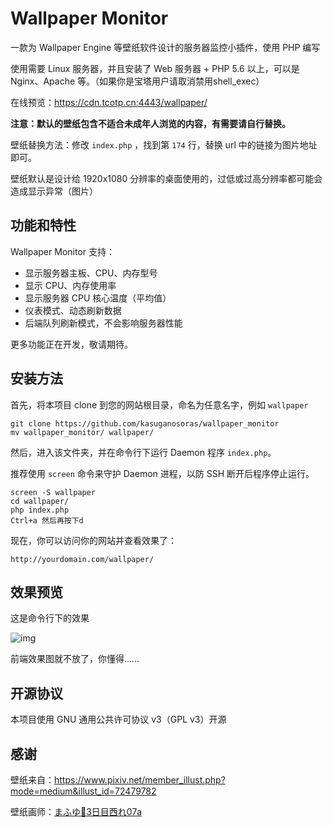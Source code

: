 # Wallpaper Monitor

一款为 Wallpaper Engine 等壁纸软件设计的服务器监控小插件，使用 PHP 编写

使用需要 Linux 服务器，并且安装了 Web 服务器 + PHP 5.6 以上，可以是 Nginx、Apache 等。（如果你是宝塔用户请取消禁用shell_exec）

在线预览：https://cdn.tcotp.cn:4443/wallpaper/

__注意：默认的壁纸包含不适合未成年人浏览的内容，有需要请自行替换。__

壁纸替换方法：修改 `index.php` ，找到第 `174` 行，替换 url 中的链接为图片地址即可。

壁纸默认是设计给 1920x1080 分辨率的桌面使用的，过低或过高分辨率都可能会造成显示异常（图片）

## 功能和特性

Wallpaper Monitor 支持：

- 显示服务器主板、CPU、内存型号
- 显示 CPU、内存使用率
- 显示服务器 CPU 核心温度（平均值）
- 仪表模式、动态刷新数据
- 后端队列刷新模式，不会影响服务器性能

更多功能正在开发，敬请期待。

## 安装方法

首先，将本项目 clone 到您的网站根目录，命名为任意名字，例如 `wallpaper`

```shell
git clone https://github.com/kasuganosoras/wallpaper_monitor
mv wallpaper_monitor/ wallpaper/
```

然后，进入该文件夹，并在命令行下运行 Daemon 程序 `index.php`。

推荐使用 `screen` 命令来守护 Daemon 进程，以防 SSH 断开后程序停止运行。

```shell
screen -S wallpaper
cd wallpaper/
php index.php
Ctrl+a 然后再按下d
```

现在，你可以访问你的网站并查看效果了：

```
http://yourdomain.com/wallpaper/
```

## 效果预览

这是命令行下的效果

![img](https://i.loli.net/2019/07/01/5d1a24a4a1e8312855.png)

前端效果图就不放了，你懂得……

## 开源协议

本项目使用 GNU 通用公共许可协议 v3（GPL v3）开源

## 感谢

壁纸来自：https://www.pixiv.net/member_illust.php?mode=medium&illust_id=72479782

壁纸画师：[まふゆ👻3日目西れ07a](https://www.pixiv.net/member.php?id=5229572)

